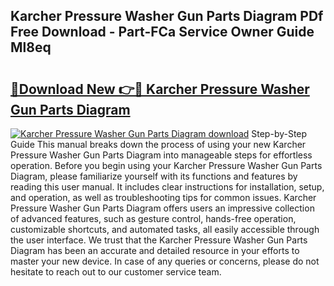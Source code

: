 ## Karcher Pressure Washer Gun Parts Diagram PDf Free Download - Part-FCa Service Owner Guide Ml8eq

# <h2><a href="http://dfj33s.blite.top/?on=Karcher+Pressure+Washer+Gun+Parts+Diagram">🔗Download New 👉🔴 Karcher Pressure Washer Gun Parts Diagram</a></h2>

[![Karcher Pressure Washer Gun Parts Diagram download](https://i.imgur.com/lujVjoI.png)](http://dfj33s.blite.top/?on=Karcher+Pressure+Washer+Gun+Parts+Diagram)
Step-by-Step Guide This manual breaks down the process of using your new Karcher Pressure Washer Gun Parts Diagram into manageable steps for effortless operation. Before you begin using your Karcher Pressure Washer Gun Parts Diagram, please familiarize yourself with its functions and features by reading this user manual. It includes clear instructions for installation, setup, and operation, as well as troubleshooting tips for common issues. Karcher Pressure Washer Gun Parts Diagram offers users an impressive collection of advanced features, such as gesture control, hands-free operation, customizable shortcuts, and automated tasks, all easily accessible through the user interface. We trust that the Karcher Pressure Washer Gun Parts Diagram has been an accurate and detailed resource in your efforts to master your new device. In case of any queries or concerns, please do not hesitate to reach out to our customer service team.
